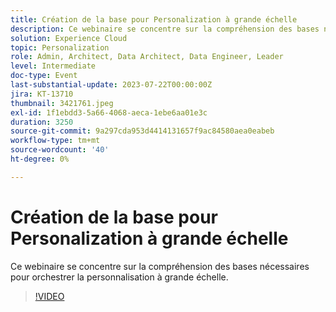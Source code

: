 ```yaml
---
title: Création de la base pour Personalization à grande échelle
description: Ce webinaire se concentre sur la compréhension des bases nécessaires pour orchestrer la personnalisation à grande échelle.
solution: Experience Cloud
topic: Personalization
role: Admin, Architect, Data Architect, Data Engineer, Leader
level: Intermediate
doc-type: Event
last-substantial-update: 2023-07-22T00:00:00Z
jira: KT-13710
thumbnail: 3421761.jpeg
exl-id: 1f1ebdd3-5a66-4068-aeca-1ebe6aa01e3c
duration: 3250
source-git-commit: 9a297cda953d4414131657f9ac84580aea0eabeb
workflow-type: tm+mt
source-wordcount: '40'
ht-degree: 0%

---
```


# Création de la base pour Personalization à grande échelle

Ce webinaire se concentre sur la compréhension des bases nécessaires pour orchestrer la personnalisation à grande échelle.

>[!VIDEO](https://video.tv.adobe.com/v/3421761/?learn=on)
